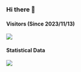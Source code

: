 ### Hi there 👋

#### Visitors (Since 2023/11/13)
![](https://moe-counter.glitch.me/get/@JKearnsl?theme=rule34)

#### Statistical Data

![](https://github-readme-stats.vercel.app/api?username=JKearnsl&show_icons=true&title_color=FFFFFF&icon_color=FFFFFF&text_color=FFFFFF&bg_color=8e8cd8)



